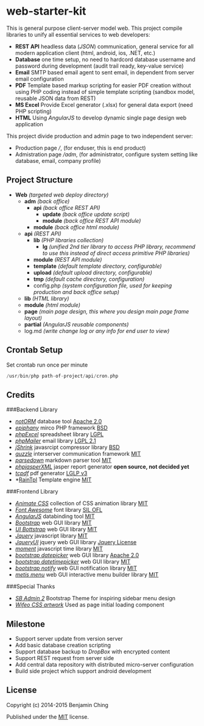 web-starter-kit
===============

This is general purpose client-server model web. This project compile libraries to unify all essential services to web developers:
* **REST API**	headless data (_JSON_) communication, general service for all modern application client (html, android, ios, .NET, etc.)
* **Database**	one time setup, no need to hardcord database username and password during development (audit trail ready, key-value service)
* **Email**		SMTP based email agent to sent email, in dependent from server email configuration
* **PDF**		Template based markup scripting for easier PDF creation without using PHP coding instead of simple template scripting (sandbox model, reusable JSON data from REST)
* **MS Excel**	Provide Excel generator (.xlsx) for general data export (need PHP scripting)
* **HTML**		Using _AngularJS_ to develop dynamic single page design web application

This project divide production and admin page to two independent server:
- Production page _/_, (for enduser, this is end product)
- Admistration page _/adm_, (for administrator, configure system setting like database, email, company profile)

Project Structure
-----------------

* **Web** _(targeted web deploy directory)_
	* **adm** _(back office)_
		* **api** _(back office REST API)_
			* **update** _(back office update script)_
			* **module** _(back office REST API module)_
		* **module** _(back office html module)_
	* **api** _(REST API)_
		* **lib** _(PHP libraries collection)_
			* **Ig** _(unified 2nd tier library to access PHP library, recommend to use this instead of direct access primitive PHP libraries)_
		* **module** _(REST API module)_
		* **template** _(default template directory, configurable)_
		* **upload** _(default upload directory, configurable)_
		* **tmp** _(default cache directory, configuration)_
		* config.php _(system configuration file, used for keeping production and back office setup)_
	* **lib** _(HTML library)_
	* **module** _(html module)_
	* **page** _(main page design, this where you design main page frame layout)_
	* **partial** _(AngularJS reusable components)_
	* log.md _(write change log or any info for end user to view)_
	
Crontab Setup
-------------

Set crontab run once per minute

```scala
/usr/bin/php path-of-project/api/cron.php
```

Credits
--------------

###Backend Library
- *[notORM](https://github.com/vrana/notorm)* database tool [Apache 2.0](https://www.apache.org/licenses/LICENSE-2.0.html)
- *[epiphany](https://github.com/jmathai/epiphany)* mirco PHP framework [BSD](http://opensource.org/licenses/BSD-3-Clause)
- *[phpExcel](https://github.com/PHPOffice/PHPExcel)* spreadsheet library [LGPL](https://github.com/PHPOffice/PHPExcel/blob/master/license.md)
- *[phpMailer](https://github.com/PHPMailer/PHPMailer)* email library [LGPL 2.1](http://www.gnu.org/licenses/lgpl-2.1.html)
- *[jShrink](https://github.com/tedious/JShrink)* javasrcipt compressor library [BSD](http://opensource.org/licenses/BSD-3-Clause)
- *[guzzle](https://github.com/guzzle/guzzle)* interserver communication framework [MIT](http://opensource.org/licenses/MIT)
- *[parsedown](https://github.com/erusev/parsedown)* markdown parser tool [MIT](http://opensource.org/licenses/MIT)
- *[phpjasperXML](https://github.com/SIMITGROUP/phpjasperxml)* jasper report generator __open source, not decided yet__
- *[tcpdf](http://www.tcpdf.org/)* pdf generator [LGLP v3](https://www.gnu.org/licenses/lgpl.html)
- *[RainTpl](http://www.raintpl.com) Template engine [MIT](http://opensource.org/licenses/MIT)

###Frontend Library
- *[Animate CSS](http://daneden.github.io/animate.css/)* collection of CSS animation library [MIT](http://opensource.org/licenses/MIT)
- *[Font Awesome](http://fontawesome.io)* font library [SIL OFL](http://fontawesome.io/license/)
- *[AngularJS](https://angularjs.org)* databinding tool [MIT](http://opensource.org/licenses/MIT)
- *[Bootstrap](http://getbootstrap.com)* web GUI library [MIT](http://opensource.org/licenses/MIT)
- *[UI Bottstrap](https://angular-ui.github.io/bootstrap/)* web GUI library [MIT](http://opensource.org/licenses/MIT)
- *[Jquery](https://jquery.org)* javascript library [MIT](http://opensource.org/licenses/MIT)
- *[JqueryUI](https://jqueryui.com)* jquery web GUI library [Jquery License](https://jquery.org/license/)
- *[moment](http://momentjs.com)* javascript time library [MIT](http://opensource.org/licenses/MIT)
- *[bootstrap datepicker](https://bootstrap-datepicker.readthedocs.org/en/latest/)* web GUI library [Apache 2.0](https://www.apache.org/licenses/LICENSE-2.0.html)
- *[bootstrap datetimepicker](http://eonasdan.github.io/bootstrap-datetimepicker/)* web GUI library [MIT](http://opensource.org/licenses/MIT)
- *[bootstrap notify](https://github.com/mouse0270/bootstrap-notify)* web GUI notification library [MIT](http://opensource.org/licenses/MIT)
- *[metis menu](https://github.com/onokumus/metisMenu)* web GUI interactive menu builder library [MIT](http://opensource.org/licenses/MIT)

###Special Thanks
- *[SB Admin 2](http://startbootstrap.com/template-overviews/sb-admin-2/)* Bootstrap Theme for inspiring sidebar menu design
- *[Wifeo CSS artwork](http://www.wifeo.com/code/22-pure-css-loader.html)* Used as page initial loading component

Milestone
---------

* Support server update from version server
* Add basic database creation scripting
* Support database backup to _DropBox_ with encrypted content
* Support REST request from server side
* Add central data repository with distributed micro-server configuration
* Build side project which support android development

License
-------

Copyright (c) 2014-2015 Benjamin Ching

Published under the [MIT](http://opensource.org/licenses/MIT) license.